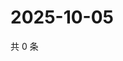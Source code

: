 # 2025-10-05

共 0 条

<!-- BEGIN ZHIHUVIDEO -->
<!-- 最后更新时间 Sun Oct 05 2025 13:10:08 GMT+0800 (China Standard Time) -->

<!-- END ZHIHUVIDEO -->

